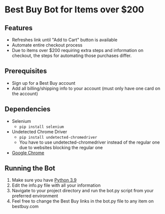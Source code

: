 # Best Buy Bot for Items over $200

## Features
- Refreshes link until "Add to Cart" button is available
- Automate entire checkout process
- Due to items over $200 requiring extra steps and information on checkout, the steps for automating those purchases differ.

## Prerequisites
- Sign up for a Best Buy account
- Add all billing/shipping info to your account (must only have one card on the account)

## Dependencies
- Selenium
	- `pip install selenium`
- Undetected Chrome Driver
    - `pip install undetected-chromedriver`
    - You have to use undetected-chromedriver instead of the regular one due to websites blocking the regular one
- [Google Chrome](https://www.google.com/chrome/)


## Running the Bot
1. Make sure you have [Python 3.9](https://www.python.org/downloads/release/python-390/)
2. Edit the info.py file with all your information
3. Navigate to your project directory and run the bot.py script from your preferred environment
4. Feel free to change the Best Buy links in the bot.py file to any item on bestbuy.com


